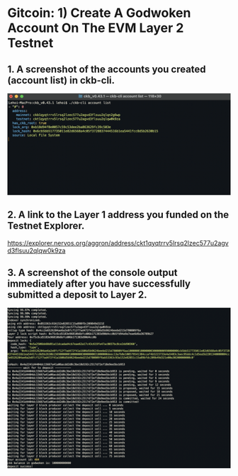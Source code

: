 # Gitcoin: 1) Create A Godwoken Account On The EVM Layer 2 Testnet

## 1. A screenshot of the accounts you created (account list) in ckb-cli.

![](account_list.png)


## 2. A link to the Layer 1 address you funded on the Testnet Explorer.
https://explorer.nervos.org/aggron/address/ckt1qyqtrrv5lrsq2lzec577u2agvd3flsuu2qlqw0k9za


## 3. A screenshot of the console output immediately after you have successfully submitted a deposit to Layer 2.

![](deposit_L2.png)
